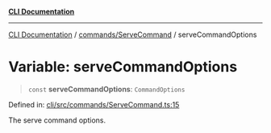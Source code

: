 [**CLI Documentation**](../../../README.md)

***

[CLI Documentation](../../../README.md) / [commands/ServeCommand](../README.md) / serveCommandOptions

# Variable: serveCommandOptions

> `const` **serveCommandOptions**: `CommandOptions`

Defined in: [cli/src/commands/ServeCommand.ts:15](https://github.com/stonemjs/cli/blob/ae332002b2560de84ae3a35accc1d91282bd1543/src/commands/ServeCommand.ts#L15)

The serve command options.
